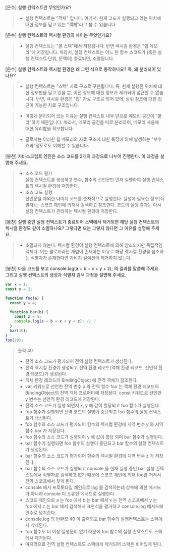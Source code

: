 [은수] 실행 컨텍스트란 무엇인가요?

> - 실행 컨텍스트는 "객체" 입니다. 여기서, 현재 코드가 실행되고 있는 위치에 대한 정보를 담고 있는 "객체"라고 볼 수 있습니다.

[은수] 실행 컨텍스트와 렉시컬 환경의 차이는 무엇인가요?

> - 실행 컨텍스트는 "콜 스택"에서 저장됩니다. 반면 렉시컬 환경은 "힙 메모리"에 저장됩니다. 따라서, 실행 컨텍스트는 어느 한 함수 스코프가 (혹은 실행 컨텍스트 단위, 문맥이) 종료되면, 소멸됩니다.

[은수] 실행 컨텍스트와 렉시컬 환경은 왜 그런 식으로 동작하나요? 즉, 왜 분리되어 있나요?

> - 실행 컨텍스트는 "스택" 자료 구조로 구현됩니다. 즉, 현재 실행된 위치에 대한 정보만을 담고 있을 뿐, 이전 정보에 대한 정보가 제거되어 접근할 수 없습니다.
>   반면, 렉시컬 환경은 "힙" 자료 구조로 되어 있어, 상위 참조에 대한 접근이 가능한 자료 구조입니다.

> - 이렇게 분리되어 있는 이유는 실행 컨텍스트 내부 만으로 메모리 공간이 "불리"하기 때문입니다. 따라서, 메모리 공간을 따로 분리하여, 메모리 사용에 대한 유리함을 확보합니다.

> - 클로저는 이러한 힙 메모리의 자료 구조에 대한 특징에 의해 발생하는 "부수 효과"정도로도 이해할 수 있습니다.

[봉찬] 자바스크립트 엔진은 소스 코드를 2개의 과정으로 나누어 진행한다. 이 과정을 설명해 주세요.

> - 소스 코드 평가<br/>
>   실행 컨텍스트를 생성하고 변수, 함수의 선언문만 먼저 실행하여 실행 컨텍스트의 렉시컬 환경에 저장한다.
> - 소스 코드 실행<br/>
>   선언문을 제외한 나머지 코드를 순차적으로 실행한다. 실행에 필요한 정보(식별자)는 스코프 체인에 의해서 검색하고 참조한다. 코드의 실행 결과는 다시 실행 컨텍스트가 관리하는 렉시컬 환경에 저장한다.

[봉찬] 실행 중인 실행 컨텍스트가 종료되어 스택에서 제거되면 해당 실행 컨텍스트의 렉시컬 환경도 같이 소멸하나요? 그렇다면 또는 그렇지 않다면 그 이유를 설명해 주세요.

> - 소멸되지 않는다. 렉시컬 환경이 실행 컨텍스트에 의해 참조되지만 독립적인 객체다. 이는 클로저라는 개념이 존재하는 이유로 해당 렉시컬 환경을 참조하는 식별자가 존재한다면 가비지 컬렉션이 제거하지 않는다.

[봉찬] 다음 코드를 보고 console.log(a + b + x + y + z); 의 결과를 말씀해 주세요. 그리고 실행 컨텍스트의 생성과 식별자 검색 과정을 설명해 주세요.

```javascript
var x = 1;
const y = 2;

function foo(a) {
  const y = 4;

  function bar(b) {
    const z = 5;
    console.log(a + b + x + y + z); // ?
  }
  bar(10);
}
foo(20);
```

> 출력 40
>
> - 전역 소스 코드가 평가되어 전역 실행 컨텍스트가 생성된다.
> - 전역 렉시컬 환경이 생성되고 전역 환경 레코드(객체 환경 레코드, 선언적 환경 레코드)가 생성된다.
> - 객체 환경 레코드의 BindingObject 에 전역 객체가 참조된다.
> - var 키워드로 선언한 전역 변수 x 와 전역 함수 foo 는 객체 환경 레코드의 BindingObject의 전역 객체 프로퍼티에 저장된다. const 키워드로 선언한 y 변수는 선언적 환경 레코드에 저장된다.
> - 전역 소스 코드가 실행 되면서 x, y 에 값이 할당되고 foo 함수가 실행된다.
> - foo 함수가 실행되면 전역 코드의 실행이 중단되고 foo 함수의 실행 컨텍스트가 생성된다.
> - foo 함수의 소스 코드가 평가되어 함수의 렉시컬 환경에 지역 변수 y 와 지역 함수 bar 가 저장된다.
> - foo 함수의 소스 코드가 실행되어 y 에 값이 할당 되며 bar 함수가 실행된다.
> - bar 함수가 실행되면 foo 함수의 실행이 중단되고 bar 함수의 실행 컨텍스트가 생성된다.
> - bar 함수의 소스 코드가 평가되어 함수의 렉시컬 환경에 지역 변수 z 가 저장된다.
> - bar 함수의 소스 코드가 실행되고 console 을 현재 실행 중인 bar 실행 컨텍스트에서 식별자를 검색하고 없기 때문에 스코프 체인에 의해 foo를 거쳐서 전역 스코프에서 찾게 된다.
> - console 에서 프로토타입 체인으로 log 를 검색하는데 상속에 의한 메서드가 아니라 console 이 소유한 메서드로 실행한다.
> - 스코프 체인으로 a 는 foo 에서 b 는 bar 에서 x 는 전역 스코프에서 y 는 foo 에서 z 는 bar 에서 검색해서 표현식을 평가하고 console.log 메서드에 인수로 넘겨준다.
> - console.log 의 반환값 40 이 출력되고 bar 함수의 실행컨텍스트는 스택에서 삭제된다.
> - foo 함수도 더 이상 실행문이 없기 때문에 foo 함수의 실행 컨텍스트도 스택에서 제거된다.
> - 마지막으로 전역 실행 컨텍스트도 스택에서 제거되어 스택은 비어있게 된다.
